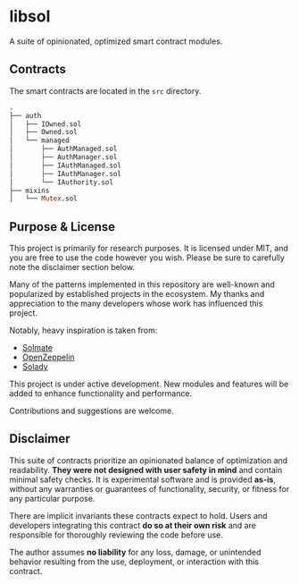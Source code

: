 # libsol

A suite of opinionated, optimized smart contract modules.

## Contracts

The smart contracts are located in the `src` directory.

```ml
.
├── auth
│   ├── IOwned.sol
│   ├── Owned.sol
│   └── managed
│       ├── AuthManaged.sol
│       ├── AuthManager.sol
│       ├── IAuthManaged.sol
│       ├── IAuthManager.sol
│       └── IAuthority.sol
├── mixins
│   └── Mutex.sol
```

## Purpose & License

This project is primarily for research purposes. It is licensed under MIT, and
you are free to use the code however you wish. Please be sure to carefully note
the disclaimer section below.

Many of the patterns implemented in this repository are well-known and
popularized by established projects in the ecosystem. My thanks and appreciation
to the many developers whose work has influenced this project.

Notably, heavy inspiration is taken from:

- [Solmate](https://github.com/transmissions11/solmate)
- [OpenZeppelin](https://github.com/OpenZeppelin/openzeppelin-contracts)
- [Solady](https://github.com/Vectorized/solady)

This project is under active development. New modules and features will be added
to enhance functionality and performance.

Contributions and suggestions are welcome.

## Disclaimer

This suite of contracts prioritize an opinionated balance of optimization and
readability. **They were not designed with user safety in mind** and contain
minimal safety checks. It is experimental software and is provided **as-is**,
without any warranties or guarantees of functionality, security, or fitness
for any particular purpose.

There are implicit invariants these contracts expect to hold. Users and
developers integrating this contract **do so at their own risk** and are
responsible for thoroughly reviewing the code before use.

The author assumes **no liability** for any loss, damage, or unintended
behavior resulting from the use, deployment, or interaction with this contract.
